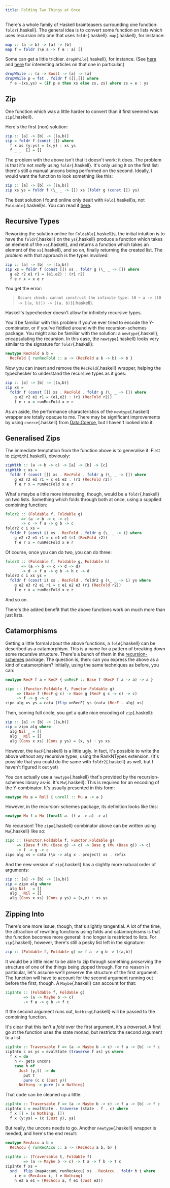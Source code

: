 ```yaml
---
title: Folding Two Things at Once
---
```


There's a whole family of Haskell brainteasers surrounding one function: `foldr`{.haskell}. The general idea is to convert some function on lists which uses recursion into one that uses `foldr`{.haskell}. `map`{.haskell}, for instance:

```haskell
map :: (a -> b) -> [a] -> [b]
map f = foldr (\e a -> f e : a) []
```

Some can get a little trickier. `dropWhile`{.haskell}, for instance. (See [here](https://wiki.haskell.org/wikiupload/1/14/TMR-Issue6.pdf) and [here](http://www.cs.nott.ac.uk/~pszgmh/fold.pdf) for interesting articles on that one in particular.)

```haskell
dropWhile :: (a -> Bool) -> [a] -> [a]
dropWhile p = fst . foldr f ([],[]) where
  f e ~(xs,ys) = (if p e then xs else zs, zs) where zs = e : ys
```

## Zip

One function which was a little harder to convert than it first seemed was `zip`{.haskell}.

Here's the first (non) solution:

```haskell
zip :: [a] -> [b] -> [(a,b)]
zip = foldr f (const []) where
  f x xs (y:ys) = (x,y) : xs ys
  f _ _  [] = []
```

The problem with the above isn't that it doesn't work: it does. The problem is that it's not *really* using `foldr`{.haskell}. It's only using it on the first list: there's still a manual uncons being performed on the second. Ideally, I would want the function to look something like this:

```haskell
zip :: [a] -> [b] -> [(a,b)]
zip xs ys = foldr f (\_ _ -> []) xs (foldr g (const []) ys)
```

The best solution I found online only dealt with `Fold`{.haskell}s, not `Foldable`{.haskell}s. You can read it [here](http://okmij.org/ftp/Haskell/zip-folds.lhs).

## Recursive Types

Reworking the solution online for `Foldable`{.haskell}s, the initial intuition is to have the `foldr`{.haskell} on the `ys`{.haskell} produce a function which takes an element of the `xs`{.haskell}, and returns a function which takes an element of the `xs`{.haskell}, and so on, finally returning the created list. The *problem* with that approach is the types involved:

```haskell
zip :: [a] -> [b] -> [(a,b)]
zip xs = foldr f (const []) xs . foldr g (\_ _ -> []) where
  g e2 r2 e1 r1 = (e1,e2) : (r1 r2)
  f e r x = x e r
```

You get the error:

> `Occurs check: cannot construct the infinite type: t0 ~ a -> (t0 -> [(a, b)]) -> [(a, b)]`{.haskell}.

Haskell's typechecker doesn't allow for infinitely recursive types. 

You'll be familiar with this problem if you've ever tried to encode the Y-combinator, or if you've fiddled around with the recursion-schemes package. You might also be familiar with the solution: a `newtype`{.haskell}, encapsulating the recursion. In this case, the `newtype`{.haskell} looks very similar to the signature for `foldr`{.haskell}:

```haskell
newtype RecFold a b = 
  RecFold { runRecFold :: a -> (RecFold a b -> b) -> b }
```

Now you can insert and remove the `RecFold`{.haskell} wrapper, helping the typechecker to understand the recursive types as it goes:

```haskell
zip :: [a] -> [b] -> [(a,b)]
zip xs =
  foldr f (const []) xs . RecFold . foldr g (\_ _ -> []) where
    g e2 r2 e1 r1 = (e1,e2) : (r1 (RecFold r2))
    f e r x = runRecFold x e r
```

As an aside, the performance characteristics of the `newtype`{.haskell} wrapper are totally opaque to me. There may be significant improvements by using `coerce`{.haskell} from [Data.Coerce](https://hackage.haskell.org/package/base-4.8.2.0/docs/Data-Coerce.html), but I haven't looked into it.

## Generalised Zips

The immediate temptation from the function above is to generalise it. First to `zipWith`{.haskell}, obviously:

```haskell
zipWith :: (a -> b -> c) -> [a] -> [b] -> [c]
zipWith c xs =
  foldr f (const []) xs . RecFold . foldr g (\_ _ -> []) where
    g e2 r2 e1 r1 = c e1 e2 : (r1 (RecFold r2))
    f e r x = runRecFold x e r
```

What's maybe a little more interesting, though, would be a `foldr`{.haskell} on two lists. Something which folds through both at once, using a supplied combining function:

```haskell
foldr2 :: (Foldable f, Foldable g)
       => (a -> b -> c -> c)
       -> c -> f a -> g b -> c
foldr2 c i xs =
  foldr f (const i) xs . RecFold . foldr g (\_ _ -> i) where
    g e2 r2 e1 r1 = c e1 e2 (r1 (RecFold r2))
    f e r x = runRecFold x e r
```

Of course, once you can do two, you can do three:

```haskell
foldr3 :: (Foldable f, Foldable g, Foldable h)
       => (a -> b -> c -> d -> d)
       -> d -> f a -> g b -> h c -> d
foldr3 c i xs ys =
  foldr f (const i) xs . RecFold . foldr2 g (\_ _ -> i) ys where
    g e2 e3 r2 e1 r1 = c e1 e2 e3 (r1 (RecFold r2))
    f e r x = runRecFold x e r
```

And so on.

There's the added benefit that the above functions work on much more than just lists.

## Catamorphisms

Getting a little formal about the above functions, a `fold`{.haskell} can be described as a catamorphism. This is a name for a pattern of breaking down some recursive structure. There's a bunch of them in the [recursion-schemes](https://hackage.haskell.org/package/recursion-schemes-4.1.2/docs/Data-Functor-Foldable.html) package. The question is, then: can you express the above as a kind of catamorphism? Initially, using the same techniques as before, you can:

```haskell
newtype RecF f a = RecF { unRecF :: Base f (RecF f a -> a) -> a }

zipo :: (Functor.Foldable f, Functor.Foldable g)
     => (Base f (RecF g c) -> Base g (RecF g c -> c) -> c)
     -> f -> g -> c
zipo alg xs ys = cata (flip unRecF) ys (cata (RecF . alg) xs)
```

Then, coming full circle, you get a quite nice encoding of `zip`{.haskell}:

```haskell
zip :: [a] -> [b] -> [(a,b)]
zip = zipo alg where
  alg Nil _ = []
  alg _ Nil = []
  alg (Cons x xs) (Cons y ys) = (x, y) : ys xs
```

However, the `RecF`{.haskell} is a little ugly. In fact, it's possible to write the above without any recursive types, using the RankNTypes extension. (It's possible that you could do the same with `foldr2`{.haskell} as well, but I haven't figured it out yet)

You can actually use a `newtype`{.haskell} that's provided by the recursion-schemes library as-is. It's `Mu`{.haskell}. This is required for an encoding of the Y-combinator. It's usually presented in this form:

```haskell
newtype Mu a = Roll { unroll :: Mu a -> a }
```

However, in the recursion-schemes package, its definition looks like this:

```haskell
newtype Mu f = Mu (forall a. (f a -> a) -> a)
```

No recursion! The `zipo`{.haskell} combinator above can be written using `Mu`{.haskell} like so:

```haskell
zipo :: (Functor.Foldable f, Functor.Foldable g)
     => (Base f (Mu (Base g) -> c) -> Base g (Mu (Base g)) -> c)
     -> f -> g -> c
zipo alg xs = cata (\x -> alg x . project) xs . refix
```

And the new version of `zip`{.haskell} has a slightly more natural order of arguments:

```haskell
zip :: [a] -> [b] -> [(a,b)]
zip = zipo alg where
  alg Nil _ = []
  alg _ Nil = []
  alg (Cons x xs) (Cons y ys) = (x,y) : xs ys
```

## Zipping Into

There's one more issue, though, that's slightly tangential. A lot of the time, the attraction of rewriting functions using folds and catamorphisms is that the function becomes more general: it no longer is restricted to lists. For `zip`{.haskell}, however, there's still a pesky list left in the signature:

```haskell
zip :: (Foldable f, Foldable g) => f a -> g b -> [(a,b)]
```

It would be a little nicer to be able to zip through something *preserving* the structure of one of the things being zipped through. For no reason in particular, let's assume we'll preserve the structure of the first argument. The function will have to account for the second argument running out before the first, though. A `Maybe`{.haskell} can account for that:

```haskell
zipInto :: (Foldable f, Foldable g) 
        => (a -> Maybe b -> c) 
        -> f a -> g b -> f c
```

If the second argument runs out, `Nothing`{.haskell} will be passed to the combining function.

It's clear that this isn't a *fold* over the first argument, it's a *traversal*. A first go at the function uses the state monad, but restricts the second argument to a list:

```haskell
zipInto :: Traversable f => (a -> Maybe b -> c) -> f a -> [b] -> f c
zipInto c xs ys = evalState (traverse f xs) ys where
  f x = do
    h <- gets uncons
    case h of 
      Just (y,t) -> do 
        put t
        pure (c x (Just y))
      Nothing -> pure (c x Nothing)
```

That code can be cleaned up a little:

```haskell
zipInto :: Traversable f => (a -> Maybe b -> c) -> f a -> [b] -> f c 
zipInto c = evalState . traverse (state . f . c) where
  f x [] = (x Nothing, [])
  f x (y:ys) = (x (Just y), ys)
```

But really, the uncons needs to go. Another `newtype`{.haskell} wrapper is needed, and here's the end result:

```haskell
newtype RecAccu a b =
  RecAccu { runRecAccu :: a -> (RecAccu a b, b) }
  
zipInto :: (Traversable t, Foldable f)
        => (a -> Maybe b -> c) -> t a -> f b -> t c
zipInto f xs =
  snd . flip (mapAccumL runRecAccu) xs . RecAccu . foldr h i where
    i e = (RecAccu i, f e Nothing)
    h e2 a e1 = (RecAccu a, f e1 (Just e2))
```
